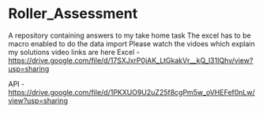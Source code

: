 # Roller_Assessment
A repository containing answers to my take home task
The excel has to be macro enabled to do the data import
Please watch the vidoes which explain my solutions
video links are here
Excel -   https://drive.google.com/file/d/17SXJxrP0jAK_LtGkakVr__kQ_l31IQhv/view?usp=sharing

API  -  https://drive.google.com/file/d/1PKXUO9U2uZ25f8cgPm5w_oVHEFef0nLw/view?usp=sharing

